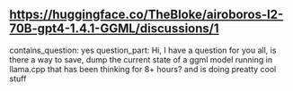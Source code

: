 ## https://huggingface.co/TheBloke/airoboros-l2-70B-gpt4-1.4.1-GGML/discussions/1

contains_question: yes
question_part: Hi, I have a question for you all, is there a way to save, dump the current state of a ggml model running in llama.cpp that has been thinking for 8+ hours? and is doing preatty cool stuff
